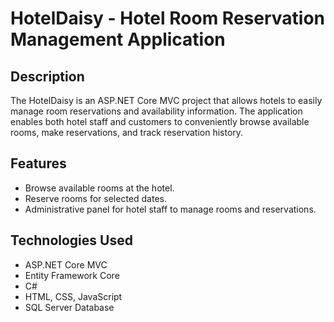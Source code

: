 # HotelDaisy - Hotel Room Reservation Management Application

## Description
The HotelDaisy is an ASP.NET Core MVC project that allows hotels to easily manage room reservations and availability information. The application enables both hotel staff and customers to conveniently browse available rooms, make reservations, and track reservation history.

## Features

- Browse available rooms at the hotel.
- Reserve rooms for selected dates.
- Administrative panel for hotel staff to manage rooms and reservations.

## Technologies Used

- ASP.NET Core MVC
- Entity Framework Core
- C#
- HTML, CSS, JavaScript
- SQL Server Database
